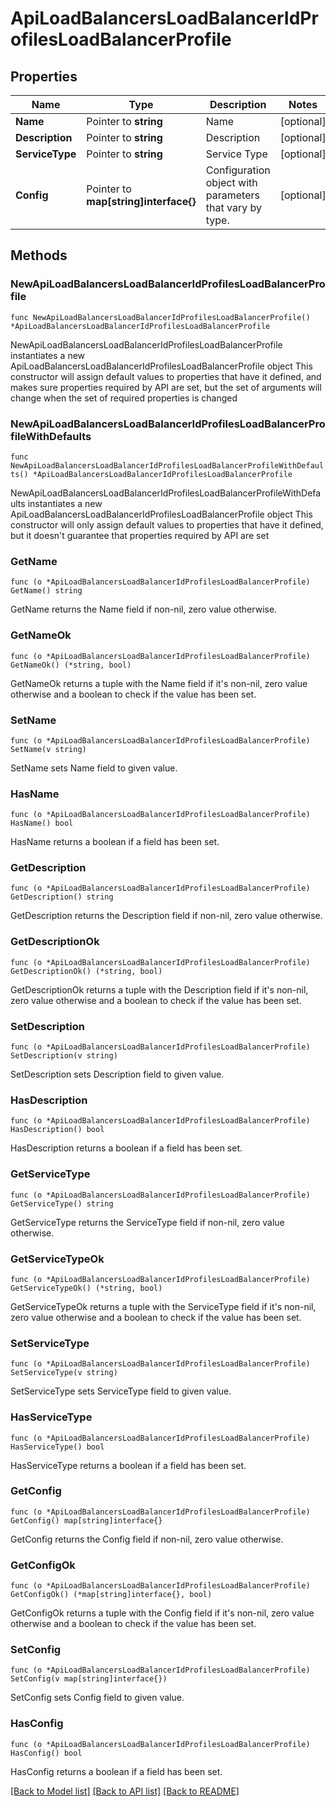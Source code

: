 # ApiLoadBalancersLoadBalancerIdProfilesLoadBalancerProfile

## Properties

Name | Type | Description | Notes
------------ | ------------- | ------------- | -------------
**Name** | Pointer to **string** | Name | [optional] 
**Description** | Pointer to **string** | Description | [optional] 
**ServiceType** | Pointer to **string** | Service Type | [optional] 
**Config** | Pointer to **map[string]interface{}** | Configuration object with parameters that vary by type. | [optional] 

## Methods

### NewApiLoadBalancersLoadBalancerIdProfilesLoadBalancerProfile

`func NewApiLoadBalancersLoadBalancerIdProfilesLoadBalancerProfile() *ApiLoadBalancersLoadBalancerIdProfilesLoadBalancerProfile`

NewApiLoadBalancersLoadBalancerIdProfilesLoadBalancerProfile instantiates a new ApiLoadBalancersLoadBalancerIdProfilesLoadBalancerProfile object
This constructor will assign default values to properties that have it defined,
and makes sure properties required by API are set, but the set of arguments
will change when the set of required properties is changed

### NewApiLoadBalancersLoadBalancerIdProfilesLoadBalancerProfileWithDefaults

`func NewApiLoadBalancersLoadBalancerIdProfilesLoadBalancerProfileWithDefaults() *ApiLoadBalancersLoadBalancerIdProfilesLoadBalancerProfile`

NewApiLoadBalancersLoadBalancerIdProfilesLoadBalancerProfileWithDefaults instantiates a new ApiLoadBalancersLoadBalancerIdProfilesLoadBalancerProfile object
This constructor will only assign default values to properties that have it defined,
but it doesn't guarantee that properties required by API are set

### GetName

`func (o *ApiLoadBalancersLoadBalancerIdProfilesLoadBalancerProfile) GetName() string`

GetName returns the Name field if non-nil, zero value otherwise.

### GetNameOk

`func (o *ApiLoadBalancersLoadBalancerIdProfilesLoadBalancerProfile) GetNameOk() (*string, bool)`

GetNameOk returns a tuple with the Name field if it's non-nil, zero value otherwise
and a boolean to check if the value has been set.

### SetName

`func (o *ApiLoadBalancersLoadBalancerIdProfilesLoadBalancerProfile) SetName(v string)`

SetName sets Name field to given value.

### HasName

`func (o *ApiLoadBalancersLoadBalancerIdProfilesLoadBalancerProfile) HasName() bool`

HasName returns a boolean if a field has been set.

### GetDescription

`func (o *ApiLoadBalancersLoadBalancerIdProfilesLoadBalancerProfile) GetDescription() string`

GetDescription returns the Description field if non-nil, zero value otherwise.

### GetDescriptionOk

`func (o *ApiLoadBalancersLoadBalancerIdProfilesLoadBalancerProfile) GetDescriptionOk() (*string, bool)`

GetDescriptionOk returns a tuple with the Description field if it's non-nil, zero value otherwise
and a boolean to check if the value has been set.

### SetDescription

`func (o *ApiLoadBalancersLoadBalancerIdProfilesLoadBalancerProfile) SetDescription(v string)`

SetDescription sets Description field to given value.

### HasDescription

`func (o *ApiLoadBalancersLoadBalancerIdProfilesLoadBalancerProfile) HasDescription() bool`

HasDescription returns a boolean if a field has been set.

### GetServiceType

`func (o *ApiLoadBalancersLoadBalancerIdProfilesLoadBalancerProfile) GetServiceType() string`

GetServiceType returns the ServiceType field if non-nil, zero value otherwise.

### GetServiceTypeOk

`func (o *ApiLoadBalancersLoadBalancerIdProfilesLoadBalancerProfile) GetServiceTypeOk() (*string, bool)`

GetServiceTypeOk returns a tuple with the ServiceType field if it's non-nil, zero value otherwise
and a boolean to check if the value has been set.

### SetServiceType

`func (o *ApiLoadBalancersLoadBalancerIdProfilesLoadBalancerProfile) SetServiceType(v string)`

SetServiceType sets ServiceType field to given value.

### HasServiceType

`func (o *ApiLoadBalancersLoadBalancerIdProfilesLoadBalancerProfile) HasServiceType() bool`

HasServiceType returns a boolean if a field has been set.

### GetConfig

`func (o *ApiLoadBalancersLoadBalancerIdProfilesLoadBalancerProfile) GetConfig() map[string]interface{}`

GetConfig returns the Config field if non-nil, zero value otherwise.

### GetConfigOk

`func (o *ApiLoadBalancersLoadBalancerIdProfilesLoadBalancerProfile) GetConfigOk() (*map[string]interface{}, bool)`

GetConfigOk returns a tuple with the Config field if it's non-nil, zero value otherwise
and a boolean to check if the value has been set.

### SetConfig

`func (o *ApiLoadBalancersLoadBalancerIdProfilesLoadBalancerProfile) SetConfig(v map[string]interface{})`

SetConfig sets Config field to given value.

### HasConfig

`func (o *ApiLoadBalancersLoadBalancerIdProfilesLoadBalancerProfile) HasConfig() bool`

HasConfig returns a boolean if a field has been set.


[[Back to Model list]](../README.md#documentation-for-models) [[Back to API list]](../README.md#documentation-for-api-endpoints) [[Back to README]](../README.md)



